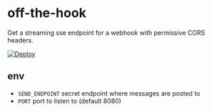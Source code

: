 # off-the-hook

Get a streaming sse endpoint for a webhook with permissive CORS headers.

[![Deploy](https://www.herokucdn.com/deploy/button.png)](https://heroku.com/deploy)

## env
* `SEND_ENDPOINT` secret endpoint where messages are posted to
* `PORT` port to listen to (default 8080)